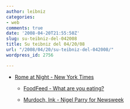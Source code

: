 ```yaml
---
author: leibniz
categories:
- web
comments: true
date: '2008-04-20T21:55:50Z'
slug: su-teibniz-del-042008
title: Su teibniz del 04/20/08
url: "/2008/04/20/su-teibniz-del-042008/"
wordpress_id: 2756

---
```

* [Rome at Night - New York Times](http://feeds.feedburner.com/~r/teibniz/~3/274100234/32323183)


  * [FoodFeed - What are you eating?](http://feeds.feedburner.com/~r/teibniz/~3/273986583/32307188)


  * [Murdoch, Ink - Nigel Parry for Newsweek](http://feeds.feedburner.com/~r/teibniz/~3/273980741/32306344)


